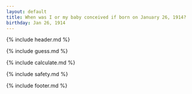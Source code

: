 ```yaml
---
layout: default
title: When was I or my baby conceived if born on January 26, 1914?
birthday: Jan 26, 1914
---
```


{% include header.md %}

{% include guess.md %}

{% include calculate.md %}

{% include safety.md %}

{% include footer.md %}



